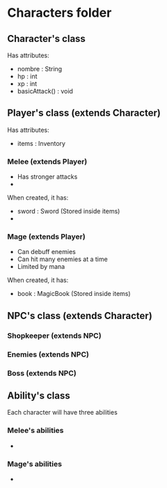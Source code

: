 # Characters folder
## Character's class
Has attributes:
 - nombre : String
 - hp : int
 - xp : int
 - basicAttack() : void

## Player's class (extends Character)
Has attributes:
 - items : Inventory

### Melee (extends Player)
 - Has stronger attacks
 - 

When created, it has:
 - sword : Sword (Stored inside items)
 - 

### Mage (extends Player)
 - Can debuff enemies
 - Can hit many enemies at a time
 - Limited by mana

When created, it has:
 - book : MagicBook (Stored inside items)

## NPC's class (extends Character)
### Shopkeeper (extends NPC)

### Enemies (extends NPC)

### Boss (extends NPC)


## Ability's class
Each character will have three abilities

### Melee's abilities
 - 

### Mage's abilities
 - 
